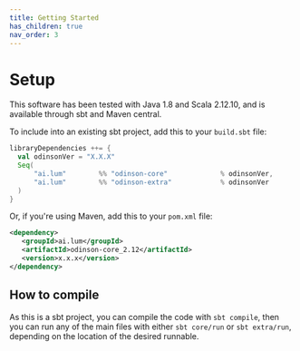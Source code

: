```yaml
---
title: Getting Started
has_children: true
nav_order: 3
---
```


# Setup

This software has been tested with Java 1.8 and Scala 2.12.10, and is available through sbt and Maven central.


To include into an existing sbt project, add this to your `build.sbt` file:

```scala
libraryDependencies ++= {                         
  val odinsonVer = "X.X.X" 
  Seq(
      "ai.lum"        %% "odinson-core"             % odinsonVer,
      "ai.lum"        %% "odinson-extra"            % odinsonVer
  )     
}
```

Or, if you're using Maven, add this to your `pom.xml` file:

```xml
<dependency>
   <groupId>ai.lum</groupId>
   <artifactId>odinson-core_2.12</artifactId>
   <version>x.x.x</version>
</dependency>
```


## How to compile

As this is a sbt project, you can compile the code with `sbt compile`, then you can run any of the main files with either `sbt core/run` or `sbt extra/run`, depending on the location of the desired runnable.  

